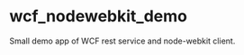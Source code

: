 wcf_nodewebkit_demo
===================

Small demo app of WCF rest service and node-webkit client.
